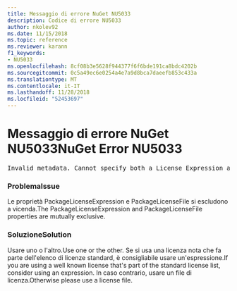 ```yaml
---
title: Messaggio di errore NuGet NU5033
description: Codice di errore NU5033
author: nkolev92
ms.date: 11/15/2018
ms.topic: reference
ms.reviewer: karann
f1_keywords:
- NU5033
ms.openlocfilehash: 8cf08b3e5628f944377f6f6bde191ca8bdc4202b
ms.sourcegitcommit: 0c5a49ec6e0254a4e7a9d8bca7daeefb853c433a
ms.translationtype: MT
ms.contentlocale: it-IT
ms.lasthandoff: 11/28/2018
ms.locfileid: "52453697"
---
```

# <a name="nuget-error-nu5033"></a><span data-ttu-id="2a0f7-103">Messaggio di errore NuGet NU5033</span><span class="sxs-lookup"><span data-stu-id="2a0f7-103">NuGet Error NU5033</span></span>
<pre>Invalid metadata. Cannot specify both a License Expression and a License File.</pre>

### <a name="issue"></a><span data-ttu-id="2a0f7-104">Problema</span><span class="sxs-lookup"><span data-stu-id="2a0f7-104">Issue</span></span>

<span data-ttu-id="2a0f7-105">Le proprietà PackageLicenseExpression e PackageLicenseFile si escludono a vicenda.</span><span class="sxs-lookup"><span data-stu-id="2a0f7-105">The PackageLicenseExpression and PackageLicenseFile properties are mutually exclusive.</span></span>

### <a name="solution"></a><span data-ttu-id="2a0f7-106">Soluzione</span><span class="sxs-lookup"><span data-stu-id="2a0f7-106">Solution</span></span>

<span data-ttu-id="2a0f7-107">Usare uno o l'altro.</span><span class="sxs-lookup"><span data-stu-id="2a0f7-107">Use one or the other.</span></span> <span data-ttu-id="2a0f7-108">Se si usa una licenza nota che fa parte dell'elenco di licenze standard, è consigliabile usare un'espressione.</span><span class="sxs-lookup"><span data-stu-id="2a0f7-108">If you are using a well known license that's part of the standard license list, consider using an expression.</span></span> <span data-ttu-id="2a0f7-109">In caso contrario, usare un file di licenza.</span><span class="sxs-lookup"><span data-stu-id="2a0f7-109">Otherwise please use a license file.</span></span> 